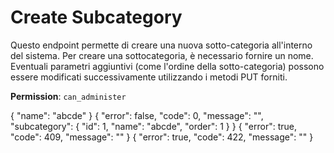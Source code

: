 # Create Subcategory

Questo endpoint permette di creare una nuova sotto-categoria all'interno del sistema. Per creare una sottocategoria, è 
necessario fornire un nome. Eventuali parametri aggiuntivi (come l'ordine della sotto-categoria) possono essere 
modificati successivamente utilizzando i metodi PUT forniti.

**Permission**: `can_administer`

<api-endpoint openapi-path="./../openapi.yaml" endpoint="/subcategories/" method="post">
    <request>
        <sample lang="JSON" title="Payload">
            {
              "name": "abcde"
            }
        </sample>
    </request>
    <response type="200">
        <sample lang="JSON">
            {
                "error": false,
                "code": 0,
                "message": "",
                "subcategory": {
                    "id": 1,
                    "name": "abcde",
                    "order": 1
                }
            }
        </sample>
    </response>
    <response type="409">
        <sample lang="JSON">
            {
                "error": true,
                "code": 409,
                "message": ""
            }
        </sample>
    </response>
    <response type="422">
        <sample lang="JSON">
            {
                "error": true,
                "code": 422,
                "message": ""
            }
        </sample>
    </response>
</api-endpoint>